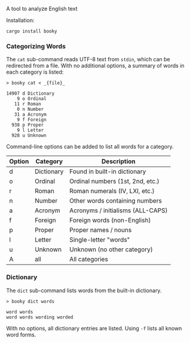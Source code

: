 A tool to analyze English text

Installation:
```shell
cargo install booky
```

### Categorizing Words

The `cat` sub-command reads UTF-8 text from `stdin`, which can be redirected
from a file.  With no additional options, a summary of words in each category
is listed:

```
> booky cat < _{file}_

14907 d Dictionary
    9 o Ordinal
   11 r Roman
    0 n Number
   31 a Acronym
    9 f Foreign
  938 p Proper
    9 l Letter
  928 u Unknown
```

Command-line options can be added to list all words for a category.

Option | Category   | Description
-------|------------|-----------------------------
d      | Dictionary | Found in built-in dictionary
o      | Ordinal    | Ordinal numbers (1st, 2nd, etc.)
r      | Roman      | Roman numerals (IV, LXI, etc.)
n      | Number     | Other words containing numbers
a      | Acronym    | Acronyms / initialisms (ALL-CAPS)
f      | Foreign    | Foreign words (non-English)
p      | Proper     | Proper names / nouns
l      | Letter     | Single-letter "words"
u      | Unknown    | Unknown (no other category)
A      | all        | All categories

### Dictionary

The `dict` sub-command lists words from the built-in dictionary.

```
> booky dict words

word words
word words wording worded
```

With no options, all dictionary entries are listed.  Using `-f` lists all
known word forms.
